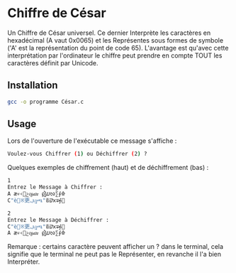 # Chiffre de César
Un Chiffre de César universel. Ce dernier Interprète les caractères en hexadécimal (A vaut 0x0065) et les Représentes sous formes de symbole ('A' est la représentation du point de code 65). L'avantage est qu'avec cette interprétation par l'ordinateur le chiffre peut prendre en compte TOUT les caractères définit par Unicode. 
   
## Installation

```zsh
gcc -o programme César.c
```
## Usage
Lors de l'ouverture de l'exécutable ce message s'affiche :
```bash
Voulez-vous Chiffrer (1) ou Déchiffrer (2) ?
```
Quelques exemples de chiffrement (haut) et de déchiffrement (bas) :
```bash
1
Entrez le Message à Chiffrer : 
A æ💀‹ࢢญጩ ឦᮗᰜ∑⨕𐁍    
C"è💂※更ࢤฏጫ"ឨᮙᰞ∓⨗𐁏
```
```bash
2
Entrez le Message à Déchiffrer : 
C"è💂※更ࢤฏጫ"ឨᮙᰞ∓⨗𐁏
A æ💀‹ࢢญጩ ឦᮗᰜ∑⨕𐁍
```
Remarque : certains caractère peuvent afficher un ? dans le terminal, cela signifie que le terminal ne peut pas le Représenter, en revanche il l'a bien Interpréter. 
